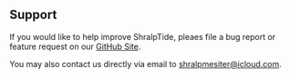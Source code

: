 Support
-------

If you would like to help improve ShralpTide, pleaes file a bug report or feature request on our [GitHub Site](https://github.com/shralpmeister/shralptide2/issues).

You may also contact us directly via email to [shralpmesiter@icloud.com](mailto://shralpmeister@icloud.com).
